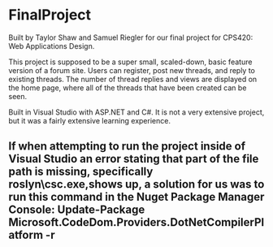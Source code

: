 # FinalProject
Built by Taylor Shaw and Samuel Riegler for our final project for CPS420: Web Applications Design.

This project is supposed to be a super small, scaled-down, basic feature version of a forum site. Users can register, post new threads, and reply to existing threads. The number of thread replies and views are displayed on the home page, where all of the threads that have been created can be seen.

Built in Visual Studio with ASP.NET and C#. It is not a very extensive project, but it was a fairly extensive learning experience.



If when attempting to run the project inside of Visual Studio an error stating that part of the file path is missing, specifically roslyn\csc.exe,shows up, a solution for us was to run this command in the Nuget Package Manager Console: 
Update-Package Microsoft.CodeDom.Providers.DotNetCompilerPlatform -r
--

